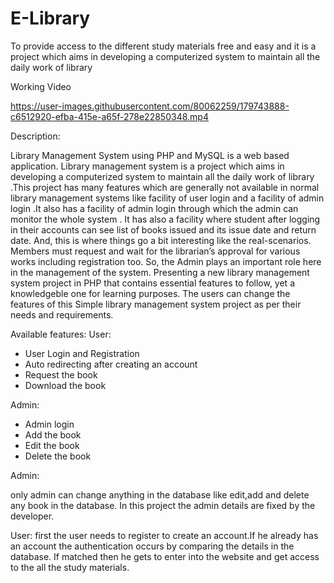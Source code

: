 # E-Library
To provide access to the different study materials free and easy and it is a project which aims in developing a computerized system to maintain all the daily work of library 


Working Video

https://user-images.githubusercontent.com/80062259/179743888-c6512920-efba-415e-a65f-278e22850348.mp4

Description:

Library Management System using PHP and MySQL is a web based application. Library management system is a project which aims in developing a computerized system to maintain all the daily work of library .This project has many features which are generally not available in normal library management systems like facility of user login and a facility of admin login .It also has a facility of admin login through which the admin can monitor the whole system . It has also a facility where student after logging in their accounts can see list of books issued and its issue date and return date. And, this is where things go a bit interesting like the real-scenarios. Members must request and wait for the librarian’s approval for various works including registration too. So, the Admin plays an important role here in the management of the system. Presenting a new library management system project in PHP that contains essential features to follow, yet a knowledgeble one for learning purposes. The users can change the features of this Simple library management system project as per their needs and requirements.


Available features:
User:

* User Login and Registration
* Auto redirecting after creating an account
* Request the book
* Download the book

Admin:

* Admin login
* Add the book 
* Edit the book
* Delete the book

Admin:

  only admin can change anything in the database like edit,add and delete any book in the database.
  In this project the admin details are fixed by the developer.
  
User:
  first the user needs to register to create an account.If he already has an account the authentication occurs by comparing
  the details in the database. If matched then he gets to enter into the website and get access to the all the study materials.
